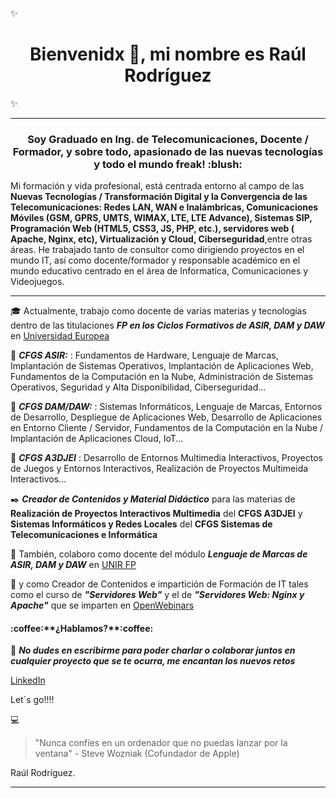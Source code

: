 ✨<h1 align="center">Bienvenidx 👋, mi nombre es **Raúl Rodríguez**</h1>✨

<hr>

<h3 align="center">Soy Graduado en Ing. de Telecomunicaciones, Docente / Formador, y sobre todo, apasionado de las nuevas tecnologías y todo el mundo freak! :blush:</h3>

Mi formación y vida profesional, está centrada entorno al campo de las **Nuevas Tecnologías / Transformación Digital y la Convergencia de las Telecomunicaciones: Redes LAN, WAN e Inalámbricas, Comunicaciones Móviles (GSM, GPRS, UMTS, WIMAX, LTE, LTE Advance), Sistemas SIP, Programación Web (HTML5, CSS3, JS, PHP, etc.), servidores web ( Apache, Nginx, etc), Virtualización y Cloud, Ciberseguridad**,entre otras áreas. He trabajado tanto de consultor como dirigiendo proyectos en el mundo IT, así como docente/formador y responsable académico en el mundo educativo centrado en el área de Informatica, Comunicaciones y Videojuegos.

<hr>

:mortar_board: Actualmente, trabajo como docente de varias materias y tecnologías dentro de las titulaciones ***FP en los Ciclos Formativos de ASIR, DAM y DAW*** en [Universidad Europea](https://universidadeuropea.com/)

📘 ***CFGS ASIR:*** : Fundamentos de Hardware, Lenguaje de Marcas, Implantación de Sistemas Operativos, Implantación de Aplicaciones Web, Fundamentos de la Computación en la Nube, Administración de Sistemas Operativos, Seguridad y Alta Disponibilidad, Ciberseguridad...</p>

📕 ***CFGS DAM/DAW:*** : Sistemas Informáticos, Lenguaje de Marcas, Entornos de Desarrollo, Despliegue de Aplicaciones Web, Desarrollo de Aplicaciones en Entorno Cliente / Servidor, Fundamentos de la Computación en la Nube / Implantación de Aplicaciones Cloud, IoT...</p>

📔 ***CFGS A3DJEI*** : Desarrollo de Entornos Multimedia Interactivos, Proyectos de Juegos y Entornos Interactivos, Realización de Proyectos Multimeida Interactivos...

✒️ ***Creador de Contenidos y Material Didáctico*** para las materias de **Realización de Proyectos Interactivos Multimedia** del **CFGS A3DJEI** y **Sistemas Informáticos y Redes Locales** del **CFGS Sistemas de Telecomunicaciones e Informática**


🤝 También, colaboro como docente del módulo ***Lenguaje de Marcas de ASIR, DAM y DAW*** en [UNIR FP](https://www.unir.net/)

📝 y como Creador de Contenidos e impartición de Formación de IT tales como el curso de  ***"Servidores Web"*** y el de ***"Servidores Web: Nginx y Apache"*** que se imparten en [OpenWebinars](https://openwebinars.net)



<h4 align="left">:coffee:**¿Hablamos?**:coffee:</h4>

📨 ***No dudes en escribirme para poder charlar o colaborar juntos en cualquier proyecto que se te ocurra, me encantan los nuevos retos***

   [LinkedIn](https://es.linkedin.com/in/raul-rodriguez-mercado-336aa5116)

Let´s go!!!!

:computer:
>"Nunca confíes en un ordenador que no puedas lanzar por la ventana" - Steve Wozniak (Cofundador de Apple) 


Raúl Rodríguez.

<hr/>

